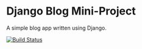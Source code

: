 # Django Blog Mini-Project

A simple blog app written using Django.

[![Build Status](https://travis-ci.org/Bren08/django-blog-app.svg?branch=master)](https://travis-ci.org/Bren08/django-blog-app)
